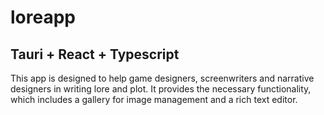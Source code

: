 # loreapp

## Tauri + React + Typescript

This app is designed to help game designers, screenwriters and narrative designers in writing lore and plot.
It provides the necessary functionality, which includes a gallery for image management and a rich text editor.
